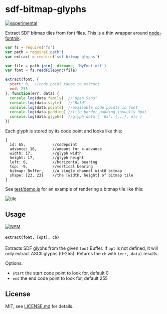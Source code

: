 # sdf-bitmap-glyphs

[![experimental](http://badges.github.io/stability-badges/dist/experimental.svg)](http://github.com/badges/stability-badges)

Extract SDF bitmap tiles from font files. This is a thin wrapper around [node-fontnik](https://github.com/mapbox/node-fontnik). 

```js
var fs = require('fs')
var path = require('path')
var extract = require('sdf-bitmap-glyphs')

var file = path.join(__dirname, 'MyFont.otf')
var font = fs.readFileSync(file)

extract(font, {
  start: 0,  //code point range to extract
  end: 255
}, function(err, data) {
  console.log(data.family)  //"Open Sans"
  console.log(data.style)   //"Bold"
  console.log(data.points)  //available code points in font
  console.log(data.padding) //tile border padding (usually 3px)
  console.log(data.glyphs)  //glyph data { '65': {...}, etc }
})
```

Each glyph is stored by its code point and looks like this:

```
{
  id: 65,            //codepoint
  advance: 16,       //amount for x-advance
  width: 17,         //glyph width
  height: 17,        //glyph height
  left: 0,           //horizontal bearing
  top: -9,           //vertical bearing
  bitmap: Buffer,    //a single channel uint8 bitmap
  shape: [23, 23]    //the [width, height] of bitmap tile
}
```

See [test/demo.js](test/demo.js) for an example of rendering a bitmap tile like this:

![tile](http://i.imgur.com/hMH0hWL.png)

## Usage

[![NPM](https://nodei.co/npm/sdf-bitmap-glyphs.png)](https://www.npmjs.com/package/sdf-bitmap-glyphs)

#### `extract(font, [opt], cb)`

Extracts SDF glyphs from the given `font` Buffer. If `opt` is not defined, it will only extract ASCII glyphs (0-255). Returns the `cb` with `(err, data)` results.

Options:

- `start` the start code point to look for, default 0
- `end` the end code point to look for, default 255

## License

MIT, see [LICENSE.md](http://github.com/Jam3/sdf-bitmap-glyphs/blob/master/LICENSE.md) for details.
